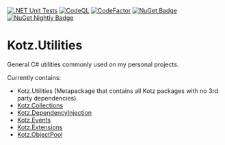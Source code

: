 [![.NET Unit Tests][.NET-Badge]][.NET-Url]
[![CodeQL][CodeQL-Badge]][CodeQL-Url]
[![CodeFactor][CodeFactor-Badge]][CodeFactor-Url]
[![NuGet Badge][Nuget-Badge]][Nuget-Url]
[![NuGet Nightly Badge][Nuget-Nightly-Badge]][Nuget-Url]

# Kotz.Utilities

General C# utilities commonly used on my personal projects.

Currently contains:
- Kotz.Utilities (Metapackage that contains all Kotz packages with no 3rd party dependencies)
- [Kotz.Collections]
- [Kotz.DependencyInjection]
- [Kotz.Events]
- [Kotz.Extensions]
- [Kotz.ObjectPool]


[Kotz.Collections]: ./Kotz.Collections/README.md
[Kotz.DependencyInjection]: ./Kotz.DependencyInjection/README.md
[Kotz.Events]: ./Kotz.Events/README.md
[Kotz.Extensions]: ./Kotz.Extensions/README.md
[Kotz.ObjectPool]: ./Kotz.ObjectPool/README.md
[CodeFactor-Url]: https://www.codefactor.io/repository/github/kaoticz/kotz.utilities/overview/main
[CodeFactor-Badge]: https://www.codefactor.io/repository/github/kaoticz/kotz.utilities/badge/main
[.NET-Url]: ../../actions/workflows/dotnet.yml
[.NET-Badge]: ../../actions/workflows/dotnet.yml/badge.svg
[CodeQL-Url]: ../../actions/workflows/codeql-analysis.yml
[CodeQL-Badge]: ../../actions/workflows/codeql-analysis.yml/badge.svg
[Nuget-Badge]: https://img.shields.io/nuget/v/Kotz.Utilities.svg?label=NuGet
[Nuget-Nightly-Badge]: https://img.shields.io/nuget/vpre/Kotz.Utilities?color=00007f&label=NuGet%20Nightly
[Nuget-Url]: https://www.nuget.org/packages/Kotz.Utilities